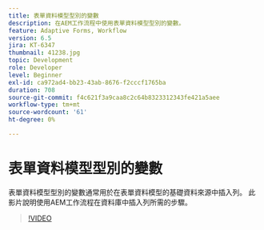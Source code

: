 ```yaml
---
title: 表單資料模型型別的變數
description: 在AEM工作流程中使用表單資料模型型別的變數。
feature: Adaptive Forms, Workflow
version: 6.5
jira: KT-6347
thumbnail: 41238.jpg
topic: Development
role: Developer
level: Beginner
exl-id: ca972ad4-bb23-43ab-8676-f2cccf1765ba
duration: 708
source-git-commit: f4c621f3a9caa8c2c64b8323312343fe421a5aee
workflow-type: tm+mt
source-wordcount: '61'
ht-degree: 0%

---
```


# 表單資料模型型別的變數

表單資料模型型別的變數通常用於在表單資料模型的基礎資料來源中插入列。 此影片說明使用AEM工作流程在資料庫中插入列所需的步驟。



>[!VIDEO](https://video.tv.adobe.com/v/41238?quality=12&learn=on)
